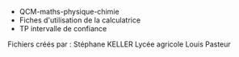 + QCM-maths-physique-chimie
+ Fiches d'utilisation de la calculatrice
+ TP intervalle de confiance

Fichiers créés par :
Stéphane KELLER
Lycée agricole Louis Pasteur
